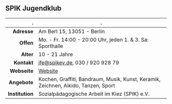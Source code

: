 ## SPIK Jugendklub

. | .
---: | ---
**Adresse** | Am Berl 15, 13051 - Berlin
**Offen** | Mo. - Fr. 14:00 - 20:00 Uhr, jeden 1. & 3. Sa: Sporthalle
**Alter** | 10 - 21 Jahre
**Kontakt** | jfe@spikev.de, 030 / 920 928 79
**Webseite** | [Website](http://www.spikev.de/jugendfreizeiteinrichtung-fuer-menschen-ab-12/)
**Angebote** | Kochen, Graffiti, Bandraum, Musik, Kunst, Keramik, Zeichnen, Aikido, Tanzen, Sport
**Institution** | Sozialpädagogische Arbeit im Kiez (SPIK) e.V.
